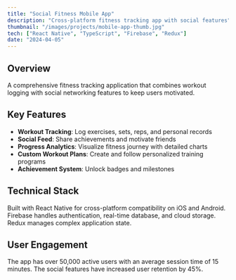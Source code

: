 ```yaml
---
title: "Social Fitness Mobile App"
description: "Cross-platform fitness tracking app with social features"
thumbnail: "/images/projects/mobile-app-thumb.jpg"
tech: ["React Native", "TypeScript", "Firebase", "Redux"]
date: "2024-04-05"
---
```


## Overview

A comprehensive fitness tracking application that combines workout logging with social networking features to keep users motivated.

## Key Features

- **Workout Tracking**: Log exercises, sets, reps, and personal records
- **Social Feed**: Share achievements and motivate friends
- **Progress Analytics**: Visualize fitness journey with detailed charts
- **Custom Workout Plans**: Create and follow personalized training programs
- **Achievement System**: Unlock badges and milestones

## Technical Stack

Built with React Native for cross-platform compatibility on iOS and Android. Firebase handles authentication, real-time database, and cloud storage. Redux manages complex application state.

## User Engagement

The app has over 50,000 active users with an average session time of 15 minutes. The social features have increased user retention by 45%.
